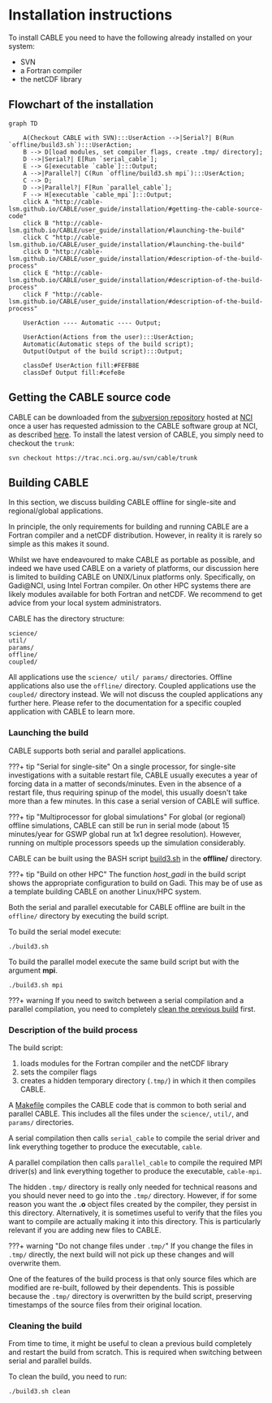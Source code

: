 # Installation instructions

To install CABLE you need to have the following already installed on your system:

- SVN
- a Fortran compiler
- the netCDF library

## Flowchart of the installation

``` mermaid
graph TD
    
    A(Checkout CABLE with SVN):::UserAction -->|Serial?| B(Run `offline/build3.sh`):::UserAction;
    B --> D[load modules, set compiler flags, create .tmp/ directory];
    D -->|Serial?| E[Run `serial_cable`];
    E --> G[executable `cable`]:::Output;
    A -->|Parallel?| C(Run `offline/build3.sh mpi`):::UserAction;
    C --> D;   
    D -->|Parallel?| F[Run `parallel_cable`];
    F --> H[executable `cable_mpi`]:::Output;
    click A "http://cable-lsm.github.io/CABLE/user_guide/installation/#getting-the-cable-source-code"
    click B "http://cable-lsm.github.io/CABLE/user_guide/installation/#launching-the-build"
    click C "http://cable-lsm.github.io/CABLE/user_guide/installation/#launching-the-build"
    click D "http://cable-lsm.github.io/CABLE/user_guide/installation/#description-of-the-build-process"
    click E "http://cable-lsm.github.io/CABLE/user_guide/installation/#description-of-the-build-process"
    click F "http://cable-lsm.github.io/CABLE/user_guide/installation/#description-of-the-build-process"

    UserAction ---- Automatic ---- Output;

    UserAction(Actions from the user):::UserAction;
    Automatic(Automatic steps of the build script);
    Output(Output of the build script):::Output;

    classDef UserAction fill:#FEFB8E
    classDef Output fill:#cefe8e
```

## Getting the CABLE source code

CABLE can be downloaded from the [subversion repository][cable-svn] hosted at [NCI][NCI] once a user has requested admission to the CABLE software group at NCI, as described [here][registration]. To install the latest version of CABLE, you simply need to checkout the `trunk`:

    svn checkout https://trac.nci.org.au/svn/cable/trunk

## Building CABLE

In this section, we discuss building CABLE offline for single-site and regional/global applications.

In principle, the only requirements for building and running CABLE are a Fortran compiler and a netCDF distribution. However, in reality it is rarely so simple as this makes it sound.

Whilst we have endeavoured to make CABLE as portable as possible, and indeed we have used CABLE on a variety of platforms, our discussion here is limited to building CABLE on UNIX/Linux platforms only. Specifically, on Gadi@NCI, using Intel Fortran compiler. On other HPC systems there are likely modules available for both Fortran and netCDF. We recommend to get advice from your local system administrators.

CABLE has the directory structure:

    science/
    util/
    params/
    offline/
    coupled/

All applications use the `science/ util/ params/` directories. Offline applications also use the `offline/` directory. Coupled applications use the `coupled/` directory instead. We will not discuss the coupled applications any further here. Please refer to the documentation for a specific coupled application with CABLE to learn more.

### Launching the build

CABLE supports both serial and parallel applications.

???+ tip "Serial for single-site"
    On a single processor, for single-site investigations with a suitable restart file, CABLE usually executes a year of forcing data in a matter of seconds/minutes. Even in the absence of a restart file, thus requiring spinup of the model, this usually doesn't take more than a few minutes. In this case a serial version of CABLE will suffice.

???+ tip "Multiprocessor for global simulations"
    For global (or regional) offline simulations, CABLE can still be run in serial mode (about 15 minutes/year for GSWP global run at 1x1 degree resolution). However, running on multiple processors speeds up the simulation considerably.

CABLE can be built using the BASH script [build3.sh][build3] in the **offline/** directory.

???+ tip "Build on other HPC"
    The function *host_gadi* in the build script shows the appropriate configuration to build on Gadi.
    This may be of use as a template building CABLE on another Linux/HPC system.

Both the serial and parallel executable for CABLE offline are built in the `offline/` directory by executing
the build script.

To build the serial model execute:

    ./build3.sh

To build the parallel model execute the same build script but with the argument **mpi**.

    ./build3.sh mpi

???+ warning
    If you need to switch between a serial compilation and a parallel compilation, you need to completely [clean the previous build][clean-build] first.

### Description of the build process

The build script:

1. loads modules for the Fortran compiler and the netCDF library
2. sets the compiler flags
3. creates a hidden temporary directory (`.tmp/`) in which it then compiles CABLE.  

A [Makefile][makefile] compiles the CABLE code that is common to both serial and parallel CABLE. This includes all the files under the `science/`, `util/`, and `params/` directories.

A serial compilation then calls `serial_cable` to compile the serial driver and link everything together to produce the executable, `cable`.

A parallel compilation then calls `parallel_cable` to compile the required MPI driver(s) and link everything together to produce the executable, `cable-mpi`.

The hidden `.tmp/` directory is really only needed for technical reasons and you should never need to go
into the `.tmp/` directory. However, if for some reason you want the **.o** object files created by the compiler, they persist in this directory. Alternatively, it is sometimes useful to verify that the files you want to compile are actually making it into this directory. This is particularly relevant if you are adding new files to CABLE.

???+ warning "Do not change files under `.tmp/`"
    If you change the files in `.tmp/` directly, the next build will not pick up these changes and will overwrite them.

One of the features of the build process is that only source files which are
modified are re-built, followed by their dependents. This is possible because the `.tmp/` directory is
overwritten by the build script, preserving timestamps of the source files from their original location.

### Cleaning the build

From time to time, it might be useful to clean a previous build completely and restart the build from scratch. This is required when switching between serial and parallel builds.

To clean the build, you need to run:

    ./build3.sh clean

[cable-svn]: https://trac.nci.org.au/svn/cable
[NCI]: https://nci.org.au
[registration]: https://trac.nci.org.au/trac/cable/wiki/CABLE_Registration
[build3]: https://trac.nci.org.au/svn/cable/trunk/offline/build3.sh
[makefile]: https://trac.nci.org.au/svn/cable/trunk/offline/Makefile
[clean-build]: installation.md/#cleaning-the-build
